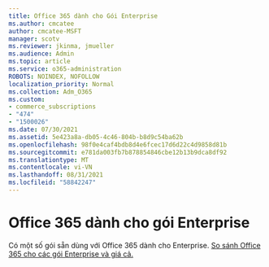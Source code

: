 ```yaml
---
title: Office 365 dành cho Gói Enterprise
ms.author: cmcatee
author: cmcatee-MSFT
manager: scotv
ms.reviewer: jkinma, jmueller
ms.audience: Admin
ms.topic: article
ms.service: o365-administration
ROBOTS: NOINDEX, NOFOLLOW
localization_priority: Normal
ms.collection: Adm_O365
ms.custom:
- commerce_subscriptions
- "474"
- "1500026"
ms.date: 07/30/2021
ms.assetid: 5e423a8a-db05-4c46-804b-b8d9c54ba62b
ms.openlocfilehash: 98f0e4caf4bdb8d4e6fcec17d6d22c4d9858d81b
ms.sourcegitcommit: e781da003fb7b878854846cbe12b13b9dca8df92
ms.translationtype: MT
ms.contentlocale: vi-VN
ms.lasthandoff: 08/31/2021
ms.locfileid: "58842247"
---
```

# <a name="office-365-for-enterprise-plan"></a>Office 365 dành cho gói Enterprise

Có một số gói sẵn dùng với Office 365 dành cho Enterprise. [So sánh Office 365 cho các gói Enterprise và giá cả.](https://products.office.com/business/compare-more-office-365-for-business-plans)  
